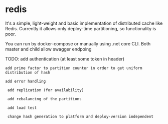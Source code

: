 # redis

It's a simple, light-weight and basic implementation of distributed cache like Redis.
Currently it allows only deploy-time partitioning, so functionality is poor.

You can run by docker-compose or manually using .net core CLI. Both master and child allow swagger endpoing

TODO:
    add authentication (at least some token in header)
    
    add prime factor to partition counter in order to get uniform distribution of hash
    
    add error handling
    
     add replication (for availability)
    
     add rebalancing of the partitions
    
     add load test
    
     change hash generation to platform and deploy-version independent
